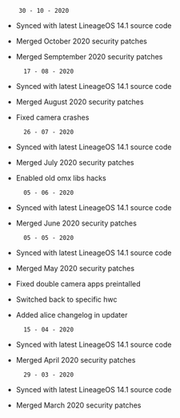         30 - 10 - 2020
* Synced with latest LineageOS 14.1 source code
* Merged October 2020 security patches
* Merged Semptember 2020 security patches

        17 - 08 - 2020
* Synced with latest LineageOS 14.1 source code
* Merged August 2020 security patches
* Fixed camera crashes

        26 - 07 - 2020
* Synced with latest LineageOS 14.1 source code
* Merged July 2020 security patches
* Enabled old omx libs hacks

        05 - 06 - 2020
* Synced with latest LineageOS 14.1 source code
* Merged June 2020 security patches

        05 - 05 - 2020
* Synced with latest LineageOS 14.1 source code
* Merged May 2020 security patches
* Fixed double camera apps preintalled
* Switched back to specific hwc
* Added alice changelog in updater

        15 - 04 - 2020
* Synced with latest LineageOS 14.1 source code
* Merged April 2020 security patches

        29 - 03 - 2020
* Synced with latest LineageOS 14.1 source code
* Merged March 2020 security patches
